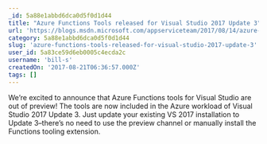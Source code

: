 ```yaml
---
_id: 5a88e1abbd6dca0d5f0d1d44
title: "Azure Functions Tools released for Visual Studio 2017 Update 3"
url: 'https://blogs.msdn.microsoft.com/appserviceteam/2017/08/14/azure-functions-tools-released-for-visual-studio-2017-update-3/'
category: 5a88e1abbd6dca0d5f0d1d44
slug: 'azure-functions-tools-released-for-visual-studio-2017-update-3'
user_id: 5a83ce59d6eb0005c4ecda2c
username: 'bill-s'
createdOn: '2017-08-21T06:36:57.000Z'
tags: []
---
```


We’re excited to announce that Azure Functions tools for Visual Studio are out of preview! The tools are now included in the Azure workload of Visual Studio 2017 Update 3. Just update your existing VS 2017 installation to Update 3–there’s no need to use the preview channel or manually install the Functions tooling extension.
